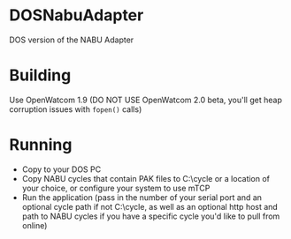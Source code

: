 # DOSNabuAdapter
DOS version of the NABU Adapter

# Building
Use OpenWatcom 1.9 (DO NOT USE OpenWatcom 2.0 beta, you'll get heap corruption issues with `fopen()` calls)

# Running
* Copy to your DOS PC
* Copy NABU cycles that contain PAK files to C:\cycle or a location of your choice, or configure your system to use mTCP
* Run the application (pass in the number of your serial port and an optional cycle path if not C:\cycle, as well as an optional http host and path to NABU cycles if you have a specific cycle you'd like to pull from online)